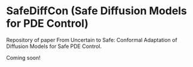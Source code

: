 # SafeDiffCon (Safe Diffusion Models for PDE Control)
Repository of paper From Uncertain to Safe: Conformal Adaptation of Diffusion Models for Safe PDE Control.

Coming soon!
